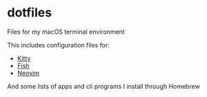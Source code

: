 # dotfiles

Files for my macOS terminal environment

This includes configuration files for:

- [Kitty](https://sw.kovidgoyal.net/kitty/)
- [Fish](https://fishshell.com)
- [Neovim](https://neovim.org)

And some lists of apps and cli programs I install through Homebrew
